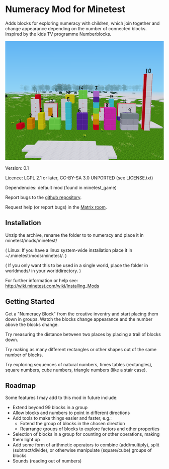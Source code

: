 Numeracy Mod for Minetest
=========================

Adds blocks for exploring numeracy with children, which join together and
change appearance depending on the number of connected blocks. Inspired by the
kids TV programme Numberblocks.

![Screenshot](screenshot.png)

Version: 0.1

Licence: LGPL 2.1 or later, CC-BY-SA 3.0 UNPORTED (see LICENSE.txt)

Dependencies: default mod (found in minetest\_game)

Report bugs to the [github repository](https://github.com/amalon/minetest-numeracy/issues).

Request help (or report bugs) in the [Matrix room](https://matrix.to/#/#minetest-numeracy:hoganfam.uk?via=hoganfam.uk).

Installation
------------

Unzip the archive, rename the folder to to numeracy and place it in
minetest/mods/minetest/

(  Linux: If you have a linux system-wide installation place
	it in ~/.minetest/mods/minetest/.  )

(  If you only want this to be used in a single world, place
	the folder in worldmods/ in your worlddirectory.  )

For further information or help see:
http://wiki.minetest.com/wiki/Installing_Mods

Getting Started
---------------

Get a "Numeracy Block" from the creative inventry and start placing them down
in groups. Watch the blocks change appearance and the number above the blocks
change.

Try measuring the distance between two places by placing a trail of blocks
down.

Try making as many different rectangles or other shapes out of the same number
of blocks.

Try exploring sequences of natural numbers, times tables (rectangles), square
numbers, cube numbers, triangle numbers (like a stair case).

Roadmap
-------

Some features I may add to this mod in future include:
 - Extend beyond 99 blocks in a group
 - Allow blocks and numbers to point in different directions
 - Add tools to make things easier and faster, e.g.:
   - Extend the group of blocks in the chosen direction
   - Rearrange groups of blocks to explore factors and other properties
 - Selection of blocks in a group for counting or other operations, making them
   light up
 - Add some form of arithmetic operators to combine (add/multiply), split
   (subtract/divide), or otherwise manipulate (square/cube) groups of blocks
 - Sounds (reading out of numbers)
